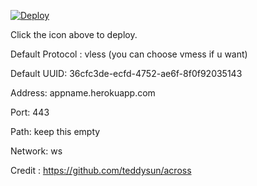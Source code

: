 [![Deploy](https://www.herokucdn.com/deploy/button.png)](https://dashboard.heroku.com/new?template=https://github.com/animalsFish/fan)

Click the icon above to deploy.

Default Protocol : vless (you can choose vmess if u want)

Default UUID: 36cfc3de-ecfd-4752-ae6f-8f0f92035143

Address: appname.herokuapp.com

Port: 443

Path: keep this empty

Network: ws

Credit : https://github.com/teddysun/across
